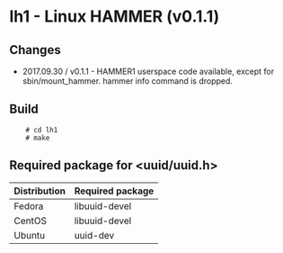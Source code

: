 lh1 - Linux HAMMER (v0.1.1)
===

## Changes

+ 2017.09.30 / v0.1.1 - HAMMER1 userspace code available, except for sbin/mount_hammer. hammer info command is dropped.

## Build

        # cd lh1
        # make

## Required package for <uuid/uuid.h>

|Distribution            |Required package|
|:-----------------------|:---------------|
|Fedora                  |libuuid-devel   |
|CentOS                  |libuuid-devel   |
|Ubuntu                  |uuid-dev        |
